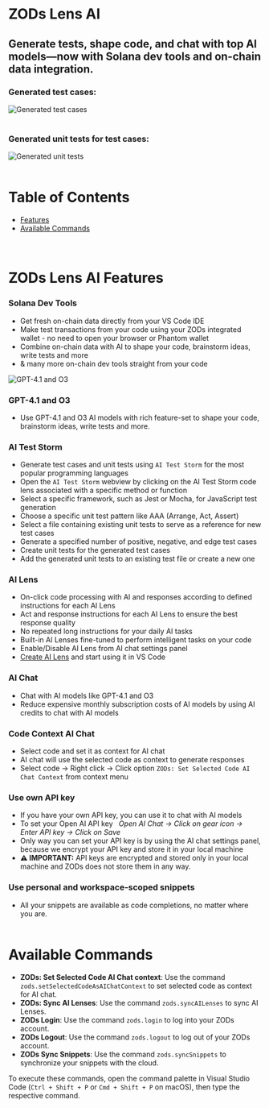 # ZODs Lens AI

## Generate tests, shape code, and chat with top AI models—now with Solana dev tools and on-chain data integration.

### Generated test cases:
![Generated test cases](https://res.cloudinary.com/djm0dkhs2/image/upload/v1705254709/AI_Test_Storm_-_Generated_Test_Cases_ulvg2j.png)
<br>
<br>

### Generated unit tests for test cases:
![Generated unit tests](https://res.cloudinary.com/djm0dkhs2/image/upload/v1705254899/AI_Test_Storm_-_Generated_Unit_Tests_pvu8p2.png)
<br>
<br>

# Table of Contents

-  [Features](#features)
-  [Available Commands](#available-commands)
   <br>
   <br>
   <br>

# ZODs Lens AI Features

### Solana Dev Tools
- Get fresh on-chain data directly from your VS Code IDE
- Make test transactions from your code using your ZODs integrated wallet - no need to open your browser or Phantom wallet
- Combine on-chain data with AI to shape your code, brainstorm ideas, write tests and more
- & many more on-chain dev tools straight from your code

![GPT-4.1 and O3](https://res.cloudinary.com/djm0dkhs2/image/upload/v1701205045/gpt4_xhkpxr.png)

### GPT-4.1 and O3

-  Use GPT-4.1 and O3 AI models with rich feature-set to shape your code, brainstorm ideas, write tests and more.

### AI Test Storm

-  Generate test cases and unit tests using `AI Test Storm` for the most popular programming languages
-  Open the `AI Test Storm` webview by clicking on the AI Test Storm code lens associated with a specific method or function
-  Select a specific framework, such as Jest or Mocha, for JavaScript test generation
-  Choose a specific unit test pattern like AAA (Arrange, Act, Assert)
-  Select a file containing existing unit tests to serve as a reference for new test cases
-  Generate a specified number of positive, negative, and edge test cases
-  Create unit tests for the generated test cases
-  Add the generated unit tests to an existing test file or create a new one

### AI Lens

-  On-click code processing with AI and responses according to defined instructions for each AI Lens
-  Act and response instructions for each AI Lens to ensure the best response quality
-  No repeated long instructions for your daily AI tasks
-  Built-in AI Lenses fine-tuned to perform intelligent tasks on your code
-  Enable/Disable AI Lens from AI chat settings panel
-  [Create AI Lens](https://app.zods.io/lens/create) and start using it in VS Code

### AI Chat

-  Chat with AI models like GPT-4.1 and O3
-  Reduce expensive monthly subscription costs of AI models by using AI credits to chat with AI models

### Code Context AI Chat

-  Select code and set it as context for AI chat
-  AI chat will use the selected code as context to generate responses
-  Select code -> Right click -> Click option `ZODs: Set Selected Code AI Chat Context` from context menu

### Use own API key

-  If you have your own API key, you can use it to chat with AI models
-  To set your Open AI API key &nbsp; _Open AI Chat -> Click on gear icon -> Enter API key -> Click on Save_
-  Only way you can set your API key is by using the AI chat settings panel, because we encrypt your API key and store it in your local machine
-  **⚠️ IMPORTANT:** API keys are encrypted and stored only in your local machine and ZODs does not store them in any way.

### Use personal and workspace-scoped snippets

-  All your snippets are available as code completions, no matter where you are.
   <br>
   <br>

# Available Commands

-  **ZODs: Set Selected Code AI Chat context**: Use the command `zods.setSelectedCodeAsAIChatContext` to set selected code as context for AI chat.
-  **ZODs: Sync AI Lenses**: Use the command `zods.syncAILenses` to sync AI Lenses.
-  **ZODs Login**: Use the command `zods.login` to log into your ZODs account.
-  **ZODs Logout**: Use the command `zods.logout` to log out of your ZODs account.
-  **ZODs Sync Snippets**: Use the command `zods.syncSnippets` to synchronize your snippets with the cloud.

To execute these commands, open the command palette in Visual Studio Code (`Ctrl + Shift + P` or `Cmd + Shift + P` on macOS), then type the respective command.

<br>
<br>
